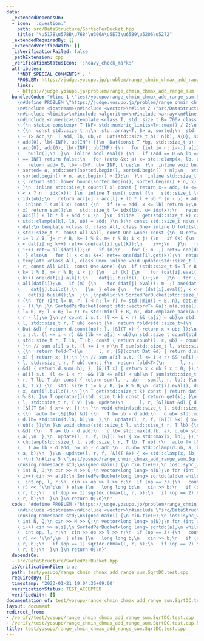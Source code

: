```yaml
---
data:
  _extendedDependsOn:
  - icon: ':question:'
    path: src/DataStructure/SortedPerBucket.hpp
    title: "\u5178\u578B\u7684\u306A\u5E73\u65B9\u5206\u5272"
  _extendedRequiredBy: []
  _extendedVerifiedWith: []
  _isVerificationFailed: false
  _pathExtension: cpp
  _verificationStatusIcon: ':heavy_check_mark:'
  attributes:
    '*NOT_SPECIAL_COMMENTS*': ''
    PROBLEM: https://judge.yosupo.jp/problem/range_chmin_chmax_add_range_sum
    links:
    - https://judge.yosupo.jp/problem/range_chmin_chmax_add_range_sum
  bundledCode: "#line 1 \"test/yosupo/range_chmin_chmax_add_range_sum.SqrtDC.test.cpp\"\
    \n#define PROBLEM \"https://judge.yosupo.jp/problem/range_chmin_chmax_add_range_sum\"\
    \n#include <iostream>\n#include <vector>\n#line 2 \"src/DataStructure/SortedPerBucket.hpp\"\
    \n#include <limits>\n#include <algorithm>\n#include <array>\n#line 6 \"src/DataStructure/SortedPerBucket.hpp\"\
    \n#include <numeric>\ntemplate <class T, std::size_t B= 700> class SortedPerBucket\
    \ {\n static constexpr T INF= std::numeric_limits<T>::max() / 2;\n struct Dat\
    \ {\n  const std::size_t n;\n  std::array<T, B> a, sorted;\n  std::array<T, B\
    \ + 1> acc;\n  T add, lb, ub;\n  Dat(std::size_t b): n(b), a{0}, sorted{0}, acc{0},\
    \ add(0), lb(-INF), ub(INF) {}\n  Dat(const T *bg, std::size_t b): n(b), a{0},\
    \ acc{0}, add(0), lb(-INF), ub(INF) {\n   for (int i= n; i--;) a[i]= *(bg + i);\n\
    \   build();\n  }\n  inline bool eval() {\n   if (add == 0 && lb == -INF && ub\
    \ == INF) return false;\n   for (auto &x: a) x= std::clamp(x, lb, ub) + add;\n\
    \   return add= 0, lb= -INF, ub= INF, true;\n  }\n  inline void build() {\n  \
    \ sorted= a, std::sort(sorted.begin(), sorted.begin() + n);\n   std::partial_sum(sorted.begin(),\
    \ sorted.begin() + n, acc.begin() + 1);\n  }\n  inline std::size_t idx(T x) const\
    \ { return std::lower_bound(sorted.begin(), sorted.begin() + n, x) - sorted.begin();\
    \ }\n  inline std::size_t count(T x) const { return x-= add, (x <= lb ? 0 : ub\
    \ < x ? n : idx(x)); }\n  inline T sum() const {\n   std::size_t l= idx(lb), u=\
    \ idx(ub);\n   return acc[u] - acc[l] + lb * l + ub * (n - u) + add * n;\n  }\n\
    \  inline T sum(T x) const {\n   if (x-= add; x <= lb) return 0;\n   if (ub <\
    \ x) return sum();\n   std::size_t l= idx(lb), u= idx(x);\n   return acc[u] -\
    \ acc[l] + lb * l + add * u;\n  }\n  inline T get(std::size_t k) const { return\
    \ std::clamp(a[k], lb, ub) + add; }\n };\n const std::size_t n;\n std::vector<Dat>\
    \ dat;\n template <class U, class All, class One> inline U fold(std::size_t l,\
    \ std::size_t r, const All &all, const One &one) const {\n  U ret= 0;\n  if (std::size_t\
    \ i= l / B, j= r / B, k= l % B, m= r % B; i < j) {\n   if (k) {\n    for (; k\
    \ < dat[i].n; k++) ret+= one(dat[i].get(k));\n    i++;\n   }\n   for (; i < j;\
    \ i++) ret+= all(dat[i]);\n   if (m)\n    for (; m--;) ret+= one(dat[j].get(m));\n\
    \  } else\n   for (; k < m; k++) ret+= one(dat[i].get(k));\n  return ret;\n }\n\
    \ template <class All, class One> inline void update(std::size_t l, std::size_t\
    \ r, const All &all, const One &one) {\n  if (std::size_t i= l / B, j= r / B,\
    \ k= l % B, m= r % B; i < j) {\n   if (k) {\n    for (dat[i].eval(); k < dat[i].n;\
    \ k++) one(dat[i].a[k]);\n    dat[i].build(), i++;\n   }\n   for (; i < j; i++)\
    \ all(dat[i]);\n   if (m) {\n    for (dat[j].eval(); m--;) one(dat[j].a[m]);\n\
    \    dat[j].build();\n   }\n  } else {\n   for (dat[i].eval(); k < m; k++) one(dat[i].a[k]);\n\
    \   dat[i].build();\n  }\n }\npublic:\n SortedPerBucket(std::size_t n_): n(n_)\
    \ {\n  for (int l= 0, r; l < n; l= r) r= std::min(l + B, n), dat.emplace_back(r\
    \ - l);\n }\n SortedPerBucket(const std::vector<T> &a): n(a.size()) {\n  for (int\
    \ l= 0, r; l < n; l= r) r= std::min(l + B, n), dat.emplace_back(a.data() + l,\
    \ r - l);\n }\n // count i s.t. (l <= i < r) && (a[i] < ub)\n std::size_t count(std::size_t\
    \ l, std::size_t r, T ub) const {\n  return fold<std::size_t>(\n      l, r, [&](const\
    \ Dat &d) { return d.count(ub); }, [&](T x) { return x < ub; });\n }\n // count\
    \ i s.t. (l <= i < r) && (lb <= a[i] < ub)\n std::size_t count(std::size_t l,\
    \ std::size_t r, T lb, T ub) const { return count(l, r, ub) - count(l, r, lb);\
    \ }\n // sum a[i] s.t. (l <= i < r)\n T sum(std::size_t l, std::size_t r) const\
    \ {\n  return fold<T>(\n      l, r, [&](const Dat &d) { return d.sum(); }, [&](T\
    \ x) { return x; });\n }\n // sum a[i] s.t. (l <= i < r) && (a[i] < ub)\n T sum(std::size_t\
    \ l, std::size_t r, T ub) const {\n  return fold<T>(\n      l, r, [&](const Dat\
    \ &d) { return d.sum(ub); }, [&](T x) { return x < ub ? x : 0; });\n }\n // sum\
    \ a[i] s.t. (l <= i < r)  && (lb <= a[i] < ub)\n T sum(std::size_t l, std::size_t\
    \ r, T lb, T ub) const { return sum(l, r, ub) - sum(l, r, lb); }\n void set(std::size_t\
    \ k, T x) {\n  std::size_t i= k / B, j= k % B;\n  dat[i].eval(), dat[i].a[j]=\
    \ x, dat[i].build();\n }\n T get(std::size_t k) const { return dat[k / B].get(k\
    \ % B); }\n T operator[](std::size_t k) const { return get(k); }\n void add(std::size_t\
    \ l, std::size_t r, T v) {\n  update(\n      l, r, [&](Dat &d) { d.add+= v; },\
    \ [&](T &x) { x+= v; });\n }\n void chmin(std::size_t l, std::size_t r, T ub)\
    \ {\n  auto f= [&](Dat &d) {\n   T b= ub - d.add;\n   d.ub= std::min(d.ub, b),\
    \ d.lb= std::min(d.lb, b);\n  };\n  update(l, r, f, [&](T &x) { x= std::min(x,\
    \ ub); });\n }\n void chmax(std::size_t l, std::size_t r, T lb) {\n  auto f= [&](Dat\
    \ &d) {\n   T a= lb - d.add;\n   d.lb= std::max(d.lb, a), d.ub= std::max(d.ub,\
    \ a);\n  };\n  update(l, r, f, [&](T &x) { x= std::max(x, lb); });\n }\n void\
    \ chclamp(std::size_t l, std::size_t r, T lb, T ub) {\n  auto f= [&](Dat &d) {\n\
    \   T a= lb - d.add, b= ub - d.add;\n   d.ub= std::clamp(d.ub, a, b), d.lb= std::clamp(d.lb,\
    \ a, b);\n  };\n  update(l, r, f, [&](T &x) { x= std::clamp(x, lb, ub); });\n\
    \ }\n};\n#line 5 \"test/yosupo/range_chmin_chmax_add_range_sum.SqrtDC.test.cpp\"\
    \nusing namespace std;\nsigned main() {\n cin.tie(0);\n ios::sync_with_stdio(0);\n\
    \ int N, Q;\n cin >> N >> Q;\n vector<long long> a(N);\n for (int i= 0; i < N;\
    \ i++) cin >> a[i];\n SortedPerBucket<long long> sqrtdc(a);\n while (Q--) {\n\
    \  int op, l, r;\n  cin >> op >> l >> r;\n  if (op == 3) {\n   cout << sqrtdc.sum(l,\
    \ r) << '\\n';\n  } else {\n   long long b;\n   cin >> b;\n   if (op == 0) sqrtdc.chmin(l,\
    \ r, b);\n   if (op == 1) sqrtdc.chmax(l, r, b);\n   if (op == 2) sqrtdc.add(l,\
    \ r, b);\n  }\n }\n return 0;\n}\n"
  code: "#define PROBLEM \"https://judge.yosupo.jp/problem/range_chmin_chmax_add_range_sum\"\
    \n#include <iostream>\n#include <vector>\n#include \"src/DataStructure/SortedPerBucket.hpp\"\
    \nusing namespace std;\nsigned main() {\n cin.tie(0);\n ios::sync_with_stdio(0);\n\
    \ int N, Q;\n cin >> N >> Q;\n vector<long long> a(N);\n for (int i= 0; i < N;\
    \ i++) cin >> a[i];\n SortedPerBucket<long long> sqrtdc(a);\n while (Q--) {\n\
    \  int op, l, r;\n  cin >> op >> l >> r;\n  if (op == 3) {\n   cout << sqrtdc.sum(l,\
    \ r) << '\\n';\n  } else {\n   long long b;\n   cin >> b;\n   if (op == 0) sqrtdc.chmin(l,\
    \ r, b);\n   if (op == 1) sqrtdc.chmax(l, r, b);\n   if (op == 2) sqrtdc.add(l,\
    \ r, b);\n  }\n }\n return 0;\n}"
  dependsOn:
  - src/DataStructure/SortedPerBucket.hpp
  isVerificationFile: true
  path: test/yosupo/range_chmin_chmax_add_range_sum.SqrtDC.test.cpp
  requiredBy: []
  timestamp: '2023-01-21 19:04:35+09:00'
  verificationStatus: TEST_ACCEPTED
  verifiedWith: []
documentation_of: test/yosupo/range_chmin_chmax_add_range_sum.SqrtDC.test.cpp
layout: document
redirect_from:
- /verify/test/yosupo/range_chmin_chmax_add_range_sum.SqrtDC.test.cpp
- /verify/test/yosupo/range_chmin_chmax_add_range_sum.SqrtDC.test.cpp.html
title: test/yosupo/range_chmin_chmax_add_range_sum.SqrtDC.test.cpp
---
```

